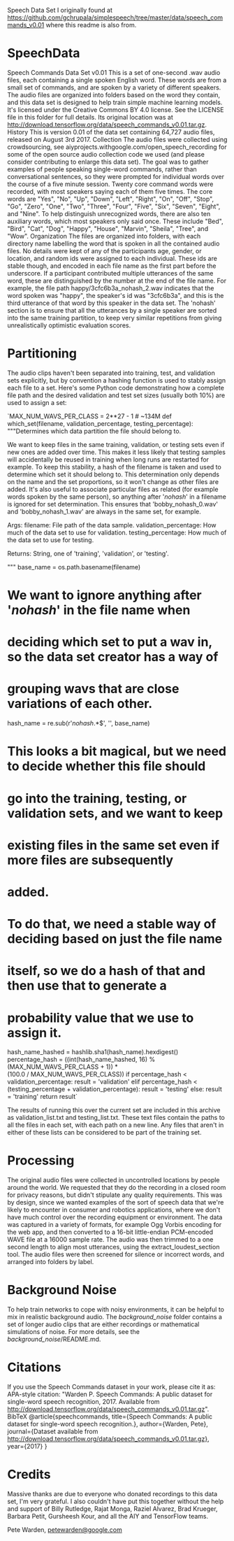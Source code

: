 Speech Data Set I originally found at https://github.com/gchrupala/simplespeech/tree/master/data/speech_commands_v0.01 where this readme is also from.

# SpeechData
Speech Commands Data Set v0.01 This is a set of one-second .wav audio files, each containing a single spoken English word. These words are from a small set of commands, and are spoken by a variety of different speakers. The audio files are organized into folders based on the word they contain, and this data set is designed to help train simple machine learning models.  It's licensed under the Creative Commons BY 4.0 license. See the LICENSE file in this folder for full details. Its original location was at http://download.tensorflow.org/data/speech_commands_v0.01.tar.gz.  History This is version 0.01 of the data set containing 64,727 audio files, released on August 3rd 2017.  Collection The audio files were collected using crowdsourcing, see aiyprojects.withgoogle.com/open_speech_recording for some of the open source audio collection code we used (and please consider contributing to enlarge this data set). The goal was to gather examples of people speaking single-word commands, rather than conversational sentences, so they were prompted for individual words over the course of a five minute session. Twenty core command words were recorded, with most speakers saying each of them five times. The core words are "Yes", "No", "Up", "Down", "Left", "Right", "On", "Off", "Stop", "Go", "Zero", "One", "Two", "Three", "Four", "Five", "Six", "Seven", "Eight", and "Nine". To help distinguish unrecognized words, there are also ten auxiliary words, which most speakers only said once. These include "Bed", "Bird", "Cat", "Dog", "Happy", "House", "Marvin", "Sheila", "Tree", and "Wow".  Organization The files are organized into folders, with each directory name labelling the word that is spoken in all the contained audio files. No details were kept of any of the participants age, gender, or location, and random ids were assigned to each individual. These ids are stable though, and encoded in each file name as the first part before the underscore. If a participant contributed multiple utterances of the same word, these are distinguished by the number at the end of the file name. For example, the file path happy/3cfc6b3a_nohash_2.wav indicates that the word spoken was "happy", the speaker's id was "3cfc6b3a", and this is the third utterance of that word by this speaker in the data set. The 'nohash' section is to ensure that all the utterances by a single speaker are sorted into the same training partition, to keep very similar repetitions from giving unrealistically optimistic evaluation scores.  

# Partitioning 

The audio clips haven't been separated into training, test, and validation sets explicitly, but by convention a hashing function is used to stably assign each file to a set. Here's some Python code demonstrating how a complete file path and the desired validation and test set sizes (usually both 10%) are used to assign a set: 

`MAX_NUM_WAVS_PER_CLASS = 2**27 - 1  # ~134M  def which_set(filename, validation_percentage, testing_percentage):   """Determines which data partition the file should belong to.    

We want to keep files in the same training, validation, or testing sets even 
if new ones are added over time. This makes it less likely that testing
samples will accidentally be reused in training when long runs are restarted
for example. To keep this stability, a hash of the filename is taken and used 
to determine which set it should belong to. This determination only depends on
the name and the set proportions, so it won't change as other files are added.
It's also useful to associate particular files as related (for example words 
spoken by the same person), so anything after '_nohash_' in a filename is
ignored for set determination. This ensures that 'bobby_nohash_0.wav' and
'bobby_nohash_1.wav' are always in the same set, for example.    

Args:
filename: File path of the data sample.
validation_percentage: How much of the data set to use for validation.
testing_percentage: How much of the data set to use for testing.

Returns:
String, one of 'training', 'validation', or 'testing'.

"""   base_name = os.path.basename(filename)
# We want to ignore anything after '_nohash_' in the file name when
# deciding which set to put a wav in, so the data set creator has a way of
# grouping wavs that are close variations of each other. 

hash_name = re.sub(r'_nohash_.*$', '', base_name) 
# This looks a bit magical, but we need to decide whether this file should
# go into the training, testing, or validation sets, and we want to keep
# existing files in the same set even if more files are subsequently
# added.
# To do that, we need a stable way of deciding based on just the file name
# itself, so we do a hash of that and then use that to generate a
# probability value that we use to assign it.

hash_name_hashed = hashlib.sha1(hash_name).hexdigest()
percentage_hash = ((int(hash_name_hashed, 16) %
(MAX_NUM_WAVS_PER_CLASS + 1)) *  
(100.0 / MAX_NUM_WAVS_PER_CLASS))
if percentage_hash &lt; validation_percentage:
  result = 'validation'
elif percentage_hash &lt; (testing_percentage + validation_percentage):
  result = 'testing'
else:
  result = 'training'
return result`

The results of running this over the current set are included in this archive as validation_list.txt and testing_list.txt. These text files contain the paths to all the files in each set, with each path on a new line. Any files that aren't in either of these lists can be considered to be part of the training set.

# Processing

The original audio files were collected in uncontrolled locations by people around the world. We requested that they do the recording in a closed room for privacy reasons, but didn't stipulate any quality requirements. This was by design, since we wanted examples of the sort of speech data that we're likely to encounter in consumer and robotics applications, where we don't have much control over the recording equipment or environment. The data was captured in a variety of formats, for example Ogg Vorbis encoding for the web app, and then converted to a 16-bit little-endian PCM-encoded WAVE file at a 16000 sample rate. The audio was then trimmed to a one second length to align most utterances, using the extract_loudest_section tool. The audio files were then screened for silence or incorrect words, and arranged into folders by label. 

# Background Noise

To help train networks to cope with noisy environments, it can be helpful to mix in realistic background audio. The _background_noise_ folder contains a set of longer audio clips that are either recordings or mathematical simulations of noise. For more details, see the _background_noise_/README.md.

# Citations

If you use the Speech Commands dataset in your work, please cite it as:  APA-style citation: "Warden P. Speech Commands: A public dataset for single-word speech recognition, 2017. Available from http://download.tensorflow.org/data/speech_commands_v0.01.tar.gz".  BibTeX @article{speechcommands, title={Speech Commands: A public dataset for single-word speech recognition.}, author={Warden, Pete}, journal={Dataset available from http://download.tensorflow.org/data/speech_commands_v0.01.tar.gz}, year={2017} } 

# Credits 

Massive thanks are due to everyone who donated recordings to this data set, I'm very grateful. I also couldn't have put this together without the help and support of Billy Rutledge, Rajat Monga, Raziel Alvarez, Brad Krueger, Barbara Petit, Gursheesh Kour, and all the AIY and TensorFlow teams.  

Pete Warden, petewarden@google.com
